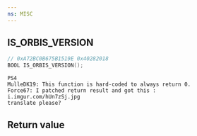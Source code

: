 ```yaml
---
ns: MISC
---
```

## IS_ORBIS_VERSION

```c
// 0xA72BC0B675B1519E 0x40282018
BOOL IS_ORBIS_VERSION();
```

```
PS4  
MulleDK19: This function is hard-coded to always return 0.  
Force67: I patched return result and got this : i.imgur.com/hUn7zSj.jpg  
translate please?  
```

## Return value
